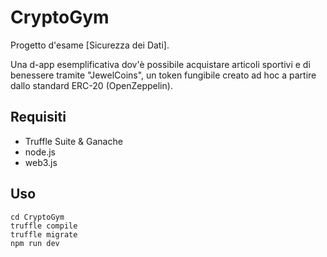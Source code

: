 # CryptoGym
Progetto d'esame [Sicurezza dei Dati]. 

Una d-app esemplificativa dov'è possibile acquistare articoli sportivi e di benessere tramite "JewelCoins", un token fungibile creato ad hoc a partire dallo standard ERC-20 (OpenZeppelin).

## Requisiti

- Truffle Suite & Ganache
- node.js
- web3.js

## Uso

```
cd CryptoGym
truffle compile
truffle migrate
npm run dev
```


